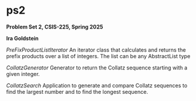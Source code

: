 # ps2

**Problem Set 2, CSIS-225, Spring 2025**

**Ira Goldstein**


*PreFixProductListIterator*  An iterator class that calculates and returns the prefix products  over a list of integers.  The list can be any AbstractList type

*CollatzGenerator* Generator to return the Collatz sequence starting with a given integer.

*CollatzSearch*  Application to generate and compare Collatz sequences to find the largest number and to find the longest sequence.
